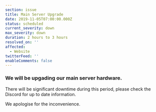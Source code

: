 ```yaml
---
section: issue
title: Main Server Upgrade
date: 2019-11-05T07:00:00.000Z
status: scheduled
current_severity: down
max_severity: down
duration: 2 hours to 3 hours
resolved_on: ''
affected:
  - Website
twitterFeed: ''
enableComments: false
---
```

### We will be upgading our main server hardware.

There will be significant downtime during this period, please check the Discord for up to date information.

We apologise for the inconvenience.
